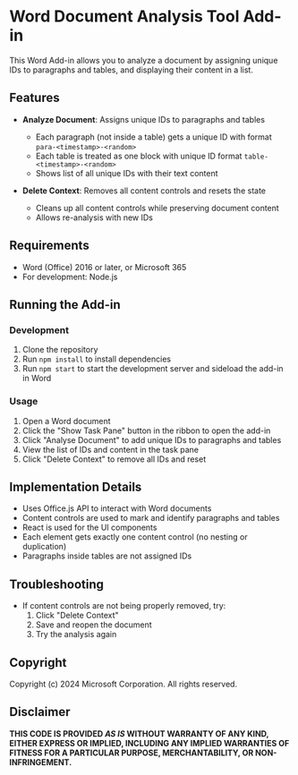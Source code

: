 # Word Document Analysis Tool Add-in

This Word Add-in allows you to analyze a document by assigning unique IDs to paragraphs and tables, and displaying their content in a list.

## Features

- **Analyze Document**: Assigns unique IDs to paragraphs and tables
  - Each paragraph (not inside a table) gets a unique ID with format `para-<timestamp>-<random>`
  - Each table is treated as one block with unique ID format `table-<timestamp>-<random>`
  - Shows list of all unique IDs with their text content

- **Delete Context**: Removes all content controls and resets the state
  - Cleans up all content controls while preserving document content
  - Allows re-analysis with new IDs

## Requirements

- Word (Office) 2016 or later, or Microsoft 365
- For development: Node.js

## Running the Add-in

### Development

1. Clone the repository
2. Run `npm install` to install dependencies
3. Run `npm start` to start the development server and sideload the add-in in Word

### Usage

1. Open a Word document
2. Click the "Show Task Pane" button in the ribbon to open the add-in
3. Click "Analyse Document" to add unique IDs to paragraphs and tables
4. View the list of IDs and content in the task pane
5. Click "Delete Context" to remove all IDs and reset

## Implementation Details

- Uses Office.js API to interact with Word documents
- Content controls are used to mark and identify paragraphs and tables
- React is used for the UI components
- Each element gets exactly one content control (no nesting or duplication)
- Paragraphs inside tables are not assigned IDs

## Troubleshooting

- If content controls are not being properly removed, try:
  1. Click "Delete Context"
  2. Save and reopen the document
  3. Try the analysis again

## Copyright

Copyright (c) 2024 Microsoft Corporation. All rights reserved.

## Disclaimer

**THIS CODE IS PROVIDED *AS IS* WITHOUT WARRANTY OF ANY KIND, EITHER EXPRESS OR IMPLIED, INCLUDING ANY IMPLIED WARRANTIES OF FITNESS FOR A PARTICULAR PURPOSE, MERCHANTABILITY, OR NON-INFRINGEMENT.**